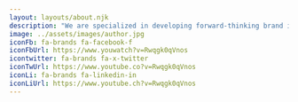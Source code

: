 ```yaml
---
layout: layouts/about.njk
description: "We are specialized in developing forward-thinking brand identities, websites, illustration and animation for all types of customers. And we do this by bringing our customers through each phase of the design process with us."
image: ../assets/images/author.jpg
iconFb: fa-brands fa-facebook-f
iconFbUrl: https://www.youwatch?v=Rwqgk0qVnos
icontwitter: fa-brands fa-x-twitter
iconTwUrl: https://www.youtube.co?v=Rwqgk0qVnos
iconLi: fa-brands fa-linkedin-in
iconLiUrl: https://www.youtube.ch?v=Rwqgk0qVnos
---
```

